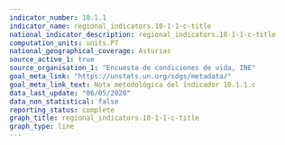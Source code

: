 ```yaml
---
indicator_number: 10.1.1
indicator_name: regional_indicators.10-1-1-c-title
national_indicator_description: regional_indicators.10-1-1-c-title
computation_units: units.PT
national_geographical_coverage: Asturias
source_active_1: true
source_organisation_1: "Encuesta de condiciones de vida, INE"
goal_meta_link: "https://unstats.un.org/sdgs/metadata/"
goal_meta_link_text: Nota metodológica del indicador 10.1.1.c
data_last_update: "06/05/2020"
data_non_statistical: false
reporting_status: complete
graph_title: regional_indicators.10-1-1-c-title
graph_type: line
---
```

